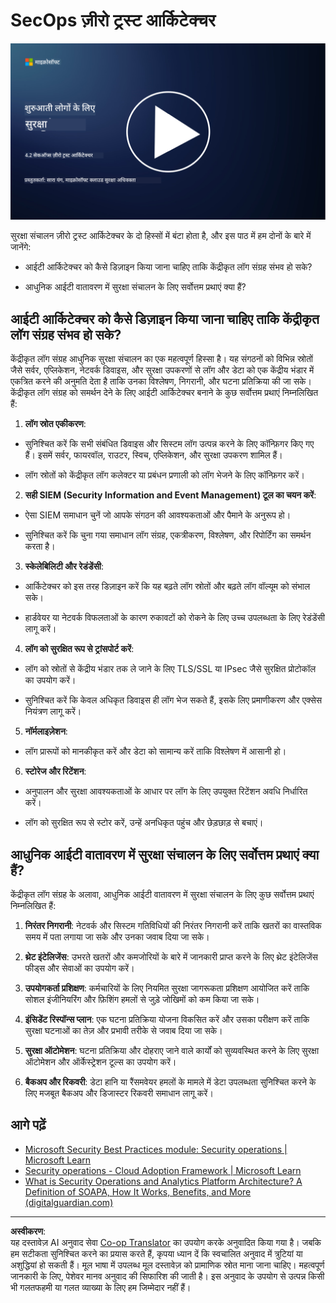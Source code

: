 <!--
CO_OP_TRANSLATOR_METADATA:
{
  "original_hash": "45bbdc114e70936816b0b3e7c40189cf",
  "translation_date": "2025-09-03T18:40:35+00:00",
  "source_file": "4.2 SecOps zero trust architecture.md",
  "language_code": "hi"
}
-->
# SecOps ज़ीरो ट्रस्ट आर्किटेक्चर

[![वीडियो देखें](../../translated_images/4-2_placeholder.20e2345a0848364aaf73ddda28f676a3d9980843c51a0050774b268037db079d.hi.png)](https://learn-video.azurefd.net/vod/player?id=8a2c36d9-8117-4576-ad5b-787667d13603)

सुरक्षा संचालन ज़ीरो ट्रस्ट आर्किटेक्चर के दो हिस्सों में बंटा होता है, और इस पाठ में हम दोनों के बारे में जानेंगे:

- आईटी आर्किटेक्चर को कैसे डिज़ाइन किया जाना चाहिए ताकि केंद्रीकृत लॉग संग्रह संभव हो सके?

- आधुनिक आईटी वातावरण में सुरक्षा संचालन के लिए सर्वोत्तम प्रथाएं क्या हैं?

## आईटी आर्किटेक्चर को कैसे डिज़ाइन किया जाना चाहिए ताकि केंद्रीकृत लॉग संग्रह संभव हो सके?

केंद्रीकृत लॉग संग्रह आधुनिक सुरक्षा संचालन का एक महत्वपूर्ण हिस्सा है। यह संगठनों को विभिन्न स्रोतों जैसे सर्वर, एप्लिकेशन, नेटवर्क डिवाइस, और सुरक्षा उपकरणों से लॉग और डेटा को एक केंद्रीय भंडार में एकत्रित करने की अनुमति देता है ताकि उनका विश्लेषण, निगरानी, और घटना प्रतिक्रिया की जा सके। केंद्रीकृत लॉग संग्रह को समर्थन देने के लिए आईटी आर्किटेक्चर बनाने के कुछ सर्वोत्तम प्रथाएं निम्नलिखित हैं:

1. **लॉग स्रोत एकीकरण**:

- सुनिश्चित करें कि सभी संबंधित डिवाइस और सिस्टम लॉग उत्पन्न करने के लिए कॉन्फ़िगर किए गए हैं। इसमें सर्वर, फायरवॉल, राउटर, स्विच, एप्लिकेशन, और सुरक्षा उपकरण शामिल हैं।

- लॉग स्रोतों को केंद्रीकृत लॉग कलेक्टर या प्रबंधन प्रणाली को लॉग भेजने के लिए कॉन्फ़िगर करें।

2. **सही SIEM (Security Information and Event Management) टूल का चयन करें**:

- ऐसा SIEM समाधान चुनें जो आपके संगठन की आवश्यकताओं और पैमाने के अनुरूप हो।

- सुनिश्चित करें कि चुना गया समाधान लॉग संग्रह, एकत्रीकरण, विश्लेषण, और रिपोर्टिंग का समर्थन करता है।

3. **स्केलेबिलिटी और रेडंडेंसी**:

- आर्किटेक्चर को इस तरह डिज़ाइन करें कि यह बढ़ते लॉग स्रोतों और बढ़ते लॉग वॉल्यूम को संभाल सके।

- हार्डवेयर या नेटवर्क विफलताओं के कारण रुकावटों को रोकने के लिए उच्च उपलब्धता के लिए रेडंडेंसी लागू करें।

4. **लॉग को सुरक्षित रूप से ट्रांसपोर्ट करें**:

- लॉग को स्रोतों से केंद्रीय भंडार तक ले जाने के लिए TLS/SSL या IPsec जैसे सुरक्षित प्रोटोकॉल का उपयोग करें।

- सुनिश्चित करें कि केवल अधिकृत डिवाइस ही लॉग भेज सकते हैं, इसके लिए प्रमाणीकरण और एक्सेस नियंत्रण लागू करें।

5. **नॉर्मलाइज़ेशन**:

- लॉग प्रारूपों को मानकीकृत करें और डेटा को सामान्य करें ताकि विश्लेषण में आसानी हो।

6. **स्टोरेज और रिटेंशन**:

- अनुपालन और सुरक्षा आवश्यकताओं के आधार पर लॉग के लिए उपयुक्त रिटेंशन अवधि निर्धारित करें।

- लॉग को सुरक्षित रूप से स्टोर करें, उन्हें अनधिकृत पहुंच और छेड़छाड़ से बचाएं।

## आधुनिक आईटी वातावरण में सुरक्षा संचालन के लिए सर्वोत्तम प्रथाएं क्या हैं?

केंद्रीकृत लॉग संग्रह के अलावा, आधुनिक आईटी वातावरण में सुरक्षा संचालन के लिए कुछ सर्वोत्तम प्रथाएं निम्नलिखित हैं:

1. **निरंतर निगरानी**: नेटवर्क और सिस्टम गतिविधियों की निरंतर निगरानी करें ताकि खतरों का वास्तविक समय में पता लगाया जा सके और उनका जवाब दिया जा सके।

2. **थ्रेट इंटेलिजेंस**: उभरते खतरों और कमजोरियों के बारे में जानकारी प्राप्त करने के लिए थ्रेट इंटेलिजेंस फीड्स और सेवाओं का उपयोग करें।

3. **उपयोगकर्ता प्रशिक्षण**: कर्मचारियों के लिए नियमित सुरक्षा जागरूकता प्रशिक्षण आयोजित करें ताकि सोशल इंजीनियरिंग और फ़िशिंग हमलों से जुड़े जोखिमों को कम किया जा सके।

4. **इंसिडेंट रिस्पॉन्स प्लान**: एक घटना प्रतिक्रिया योजना विकसित करें और उसका परीक्षण करें ताकि सुरक्षा घटनाओं का तेज़ और प्रभावी तरीके से जवाब दिया जा सके।

5. **सुरक्षा ऑटोमेशन**: घटना प्रतिक्रिया और दोहराए जाने वाले कार्यों को सुव्यवस्थित करने के लिए सुरक्षा ऑटोमेशन और ऑर्केस्ट्रेशन टूल्स का उपयोग करें।

6. **बैकअप और रिकवरी**: डेटा हानि या रैंसमवेयर हमलों के मामले में डेटा उपलब्धता सुनिश्चित करने के लिए मजबूत बैकअप और डिजास्टर रिकवरी समाधान लागू करें।

## आगे पढ़ें

- [Microsoft Security Best Practices module: Security operations | Microsoft Learn](https://learn.microsoft.com/security/operations/security-operations-videos-and-decks?WT.mc_id=academic-96948-sayoung)
- [Security operations - Cloud Adoption Framework | Microsoft Learn](https://learn.microsoft.com/azure/cloud-adoption-framework/secure/security-operations?WT.mc_id=academic-96948-sayoung)
- [What is Security Operations and Analytics Platform Architecture? A Definition of SOAPA, How It Works, Benefits, and More (digitalguardian.com)](https://www.digitalguardian.com/blog/what-security-operations-and-analytics-platform-architecture-definition-soapa-how-it-works#:~:text=All%20in%20all%2C%20security%20operations%20and%20analytics%20platform,become%20more%20efficient%20and%20operative%20with%20your%20security.)

---

**अस्वीकरण**:  
यह दस्तावेज़ AI अनुवाद सेवा [Co-op Translator](https://github.com/Azure/co-op-translator) का उपयोग करके अनुवादित किया गया है। जबकि हम सटीकता सुनिश्चित करने का प्रयास करते हैं, कृपया ध्यान दें कि स्वचालित अनुवाद में त्रुटियां या अशुद्धियां हो सकती हैं। मूल भाषा में उपलब्ध मूल दस्तावेज़ को प्रामाणिक स्रोत माना जाना चाहिए। महत्वपूर्ण जानकारी के लिए, पेशेवर मानव अनुवाद की सिफारिश की जाती है। इस अनुवाद के उपयोग से उत्पन्न किसी भी गलतफहमी या गलत व्याख्या के लिए हम जिम्मेदार नहीं हैं।